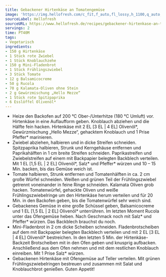 ```yaml
---
title: Gebackener Hirtenkäse an Tomatengemüse
image: 'https://img.hellofresh.com/c_fit,f_auto,fl_lossy,h_1100,q_auto,w_2600/hellofresh_s3/image/gebackener-hirtenkase-an-tomatengemuse-0a3dc2d6.jpg'
sourceLabel: Hellofresh
sourceURL: https://www.hellofresh.de/recipes/gebackener-hirtenkase-an-tomatengemuse-62cd7684b229d5026004c8f2
servings: 2
time: PT40M
tags:
- Vegetarisch
ingredients:
- 150 g Hirtenkäse
- 1 Stück rote Zwiebel
- 1 Stück Knoblauchzehe
- 150 g Mini-Fladenbrot
- 1 Stück Frühlingszwiebel
- 3 Stück Tomate
- 12 g Balsamicocreme
- 50 g Rucola
- 70 g Kalamata-Oliven ohne Stein
- 2 g Gewürzmischung „Hello Mezze“
- 1 Stück rote Spitzpaprika
- 6 Esslöffel Olivenöl*
---
```


- Heize den Backofen auf 200 °C Ober-/Unterhitze (180 °C Umluft) vor.  Hirtenkäse in eine Auflaufform geben.  Knoblauch abziehen und die Hälfte fein hacken.  Hirtenkäse mit 2 EL [3 EL | 4 EL] Olivenöl\*, Gewürzmischung „Hello Mezze“, gehacktem Knoblauch und 1 Prise Pfeffer\* marinieren.
- Zwiebel abziehen, halbieren und in dicke Streifen schneiden.  Spitzpaprika halbieren, Strunk und Kerngehäuse entfernen und Paprikahälften in 1 cm breite Streifen schneiden. Paprikastreifen und Zwiebelstreifen auf einem mit Backpapier belegten Backblech verteilen. Mit 1 EL [1,5 EL | 2 EL] Olivenöl\*, Salz\* und Pfeffer\* würzen und 10 – 15 Min. backen, bis das Gemüse weich ist.
- Tomate halbieren, Strunk entfernen und Tomatenhälften in ca. 2 cm große Würfel schneiden.  Weißen und grünen Teil der Frühlingszwiebel getrennt voneinander in feine Ringe schneiden.  Kalamata Oliven grob hacken.  Tomatenwürfel, gehackte Oliven und weiße Frühlingszwiebelringe um den Hirtenkäse herum verteilen und für 20 Min. in den Backofen geben, bis die Tomatenwürfel sehr weich sind.
- Gebackenes Gemüse in eine große Schüssel geben, Balsamicocreme und 1 EL [1,5 EL | 2 EL] Olivenöl\* unterrühren. Im letzten Moment Rucola unter das Ofengemüse heben. Nach Geschmack noch mit Salz\* und Pfeffer\* würzen. Das Backblech brauchst du noch.
- Mini-Fladenbrot in 2 cm dicke Scheiben schneiden. Fladenbrotscheiben auf dem mit Backpapier belegten Backblech verteilen und mit 2 EL [3 EL | 4 EL] Olivenöl\* bestreichen. In den letzten 5 Min. der Hirtenkäse-Backzeit Brotscheiben mit in den Ofen geben und knusprig aufbacken. Anschließend aus dem Ofen nehmen und mit dem restlichen Knoblauch einreiben. Mit 1 Prise Salz\* würzen.
- Gebackenen Hirtenkäse mit Ofengemüse auf Teller verteilen. Mit grünen Frühlingszwiebelringen bestreuen und zusammen mit Salat und Knoblauchbrot genießen.  Guten Appetit!
